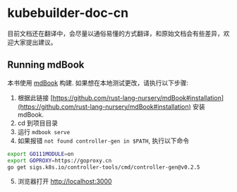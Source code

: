 # kubebuilder-doc-cn

目前文档还在翻译中，会尽量以通俗易懂的方式翻译，和原始文档会有些差异，欢迎大家提出建议。

## Running mdBook

本书使用 [mdBook](https://github.com/rust-lang-nursery/mdBook) 构建. 如果想在本地测试更改，请执行以下步骤:

1. 根据此链接 [https://github.com/rust-lang-nursery/mdBook#installation](https://github.com/rust-lang-nursery/mdBook#installation) 安装 mdBook.
2. cd 到项目目录
3. 运行 `mdbook serve`
4. 如果报错 `not found controller-gen in $PATH`, 执行以下命令 

  ```bash
export GO111MODULE=on
export GOPROXY=https://goproxy.cn
go get sigs.k8s.io/controller-tools/cmd/controller-gen@v0.2.5
  ```
5. 浏览器打开 [http://localhost:3000](http://localhost:3000)